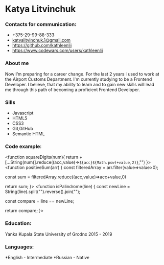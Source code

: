 # Katya Litvinchuk

### Contacts for communication:
* +375-29-99-88-333
* katyalitvinchuk.1@gmail.com
* https://github.com/kathleenlii
* https://www.codewars.com/users/kathleenlii

### About me
Now I’m preparing for a career change. For the last 2 years I used to work at the Airport Customs Department.
I'm currently studying to be a Frontend Developer. I believe, that my ability to learn and to gain new skills will lead me through this path of becoming a proficient Frontend Developer.

### Sills
* Javascript
* HTML5
* CSS3
* Git,GitHub
* Semantic HTML  

### Code example:
<function squareDigits(num){
  return +[...String(num)].reduce((acc,value)=>`${acc}${Math.pow(+value,2)}`,"")
}>
<function positiveSum(arr) {
  const filteredArray = arr.filter(value=>value>0);  
  
  const sum = filteredArray.reduce((acc,value)=>acc+value,0)
  
  return sum;
}>
<function isPalindrome(line) {
  const newLine = String(line).split("").reverse().join("");
  
  const compare = line == newLine;  
  
  return compare;
}>

### Education:
Yanka Kupala State University of Grodno 2015 - 2019

### Languages:
*English - Intermediate
*Russian - Native

